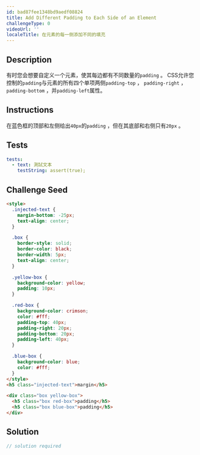 ```yaml
---
id: bad87fee1348bd9aedf08824
title: Add Different Padding to Each Side of an Element
challengeType: 0
videoUrl: ''
localeTitle: 在元素的每一侧添加不同的填充
---
```


## Description
<section id="description">有时您会想要自定义一个元素，使其每边都有不同数量的<code>padding</code> 。 CSS允许您控制的<code>padding</code>与元素的所有四个单项两侧<code>padding-top</code> ， <code>padding-right</code> ， <code>padding-bottom</code> ，并<code>padding-left</code>属性。 </section>

## Instructions
<section id="instructions">在蓝色框的顶部和左侧给出<code>40px</code>的<code>padding</code> ，但在其底部和右侧只有<code>20px</code> 。 </section>

## Tests
<section id='tests'>

```yml
tests:
  - text: 測試文本
    testString: assert(true);

```

</section>

## Challenge Seed
<section id='challengeSeed'>

<div id='html-seed'>

```html
<style>
  .injected-text {
    margin-bottom: -25px;
    text-align: center;
  }

  .box {
    border-style: solid;
    border-color: black;
    border-width: 5px;
    text-align: center;
  }

  .yellow-box {
    background-color: yellow;
    padding: 10px;
  }

  .red-box {
    background-color: crimson;
    color: #fff;
    padding-top: 40px;
    padding-right: 20px;
    padding-bottom: 20px;
    padding-left: 40px;
  }

  .blue-box {
    background-color: blue;
    color: #fff;
  }
</style>
<h5 class="injected-text">margin</h5>

<div class="box yellow-box">
  <h5 class="box red-box">padding</h5>
  <h5 class="box blue-box">padding</h5>
</div>

```

</div>



</section>

## Solution
<section id='solution'>

```js
// solution required
```
</section>
